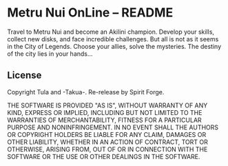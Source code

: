 # Metru Nui OnLine – README

Travel to Metru Nui and become an Akilini champion. Develop your skills, collect new disks, and face incredible challenges. But all is not as it seems in the City of Legends. Choose your allies, solve the mysteries. The destiny of the city lies in your hands...


## License

Copyright Tula and -Takua-. Re-release by Spirit Forge.

THE SOFTWARE IS PROVIDED "AS IS", WITHOUT WARRANTY OF ANY KIND, EXPRESS OR IMPLIED, INCLUDING BUT NOT LIMITED TO THE WARRANTIES OF MERCHANTABILITY, FITNESS FOR A PARTICULAR PURPOSE AND NONINFRINGEMENT. IN NO EVENT SHALL THE AUTHORS OR COPYRIGHT HOLDERS BE LIABLE FOR ANY CLAIM, DAMAGES OR OTHER LIABILITY, WHETHER IN AN ACTION OF CONTRACT, TORT OR OTHERWISE, ARISING FROM, OUT OF OR IN CONNECTION WITH THE SOFTWARE OR THE USE OR OTHER DEALINGS IN THE SOFTWARE.

